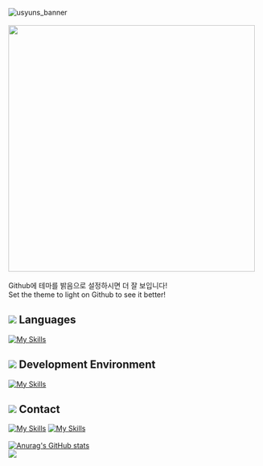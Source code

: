 ![usyuns_banner](https://user-images.githubusercontent.com/97395703/178105820-e4a24561-e428-45a2-b537-b10eee9db2f9.png)\
<br>
<img width="490px" src="https://user-images.githubusercontent.com/97395703/178106098-5e847342-3703-408c-b75b-5a920e67ce56.png">
<br><br>
   Github에 테마를 밝음으로 설정하시면 더 잘 보입니다!
<br>   Set the theme to light on Github to see it better!
<br>
## <img src="https://media.discordapp.net/attachments/930387452487675944/998234391304220762/unknown.png?width=23&height=23"> Languages
[![My Skills](https://skillicons.dev/icons?i=html,css,js,vue,ts,python)](https://github.com/Usyuns)
## <img src="https://media.discordapp.net/attachments/930387452487675944/998234795551236096/unknown.png?width=23&height=23"> Development Environment
[![My Skills](https://skillicons.dev/icons?i=vscode,git,figma)](https://github.com/Usyuns)
## <img src="https://media.discordapp.net/attachments/930387452487675944/998235176649887754/unknown.png?width=23&height=23"> Contact
[![My Skills](https://skillicons.dev/icons?i=discord)](https://discord.com/users/893424082945720351)
[![My Skills](https://media.discordapp.net/attachments/930387452487675944/998232473316102164/gmail.png?width=48&height=48)](mailto:hoyoverse.yuns@gmail.com)
<br><br>[![Anurag's GitHub stats](https://github-readme-stats.vercel.app/api?username=usyuns)](https://github.com/anuraghazra/github-readme-stats)
<a href="https://discord.com/users/893424082945720351">
<br>
<a href="https://discord.com/users/893424082945720351"><img align="left" src="https://lanyard-profile-readme.vercel.app/api/893424082945720351?bg=2E3440&animated=true&hideBadges=true&idleMessage=통!!!!!!! 통!!!!!!!!!!!!!!!!!!!! 푝퇀!!!!!!!!!!!!!!!!!!!!!!!!!!!!!!!!!!!"/></a></a><br><br><br><br><br><br><br><br><br>
